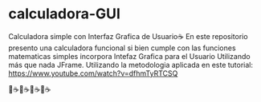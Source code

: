 # calculadora-GUI
Calculadora simple con Interfaz Grafica de Usuario☕
En este repositorio presento una calculadora funcional si bien cumple con las funciones matematicas simples incorpora Intefaz Grafica para el Usuario 
Utilizando más que nada JFrame.
Utilizando la metodologia aplicada en este tutorial: https://www.youtube.com/watch?v=dfhmTyRTCSQ 

🐲☕🐲☕🐲☕🐲☕
